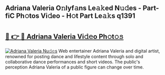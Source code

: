 ## Adriana Valeria O𝚗lyf𝚊ns Le𝚊𝚔ed N𝚞𝚍es - Part-fiC Ph𝚘tos Vi𝚍eo - H𝚘t Part Le𝚊𝚔s q1391

# <h2><a href="http://hf124fx.feru.top/?c=Adriana+Valeria">🔗 👉 🔴 Adriana Valeria Vi𝚍𝚎o Ph𝚘t𝚘𝚜</a></h2>

[![Adriana Valeria Nu𝚍𝚎s](https://i.imgur.com/0TWrTi3.gif)](http://hf124fx.feru.top/?c=Adriana+Valeria)
Web entertainer Adriana Valeria and digital artist, renowned for posting dance and lifestyle content through solo and collaborative dance performances and short videos. The public's perception Adriana Valeria of a public figure can change over time. 
